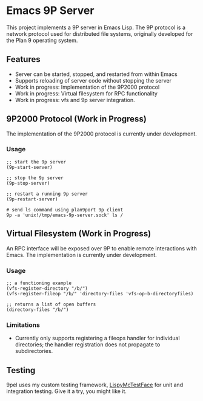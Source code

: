 # Emacs 9P Server

This project implements a 9P server in Emacs Lisp. The 9P protocol is
a network protocol used for distributed file systems, originally
developed for the Plan 9 operating system.

## Features

- Server can be started, stopped, and restarted from within Emacs
- Supports reloading of server code without stopping the server
- Work in progress: Implementation of the 9P2000 protocol
- Work in progress: Virtual filesystem for RPC functionality
- Work in progress: vfs and 9p server integration.

## 9P2000 Protocol (Work in Progress)

The implementation of the 9P2000 protocol is currently under development.

### Usage

```
;; start the 9p server
(9p-start-server)

;; stop the 9p server
(9p-stop-server)

;; restart a running 9p server
(9p-restart-server)
```

```
# send ls command using plan9port 9p client
9p -a 'unix!/tmp/emacs-9p-server.sock' ls /
```

## Virtual Filesystem (Work in Progress)

An RPC interface will be exposed over 9P to enable remote interactions
with Emacs. The implementation is currently under development.

### Usage

```
;; a functioning example
(vfs-register-directory "/b/")
(vfs-register-fileop "/b/" 'directory-files 'vfs-op-b-directoryfiles)

;; returns a list of open buffers
(directory-files "/b/")
```

### Limitations

- Currently only supports registering a fileops handler for individual
  directories; the handler registration does not propagate to
  subdirectories.

## Testing

9pel uses my custom testing framework, [LispyMcTestFace](https://github.com/lneely/lmtf) 
for unit and integration testing. Give it a try, you might like it.

